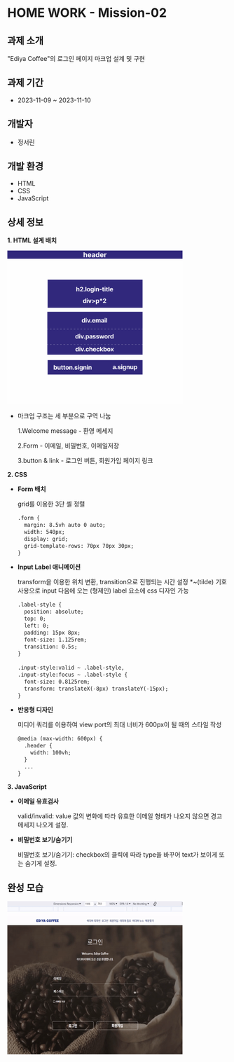 # HOME WORK - Mission-02

## 과제 소개

"Ediya Coffee"의 로그인 페이지 마크업 설계 및 구현

## 과제 기간

- 2023-11-09 ~ 2023-11-10

## 개발자

- 정서린

## 개발 환경

- HTML
- CSS
- JavaScript

## 상세 정보

**1. HTML 설계 배치**

<img src="./images/structure.png" width="400" height="350"/>

- 마크업 구조는 세 부분으로 구역 나눔

  1.Welcome message - 환영 메세지 <br>

  2.Form - 이메일, 비밀번호, 이메일저장

  3.button & link - 로그인 버튼, 회원가입 페이지 링크

**2. CSS**

- **Form 배치**

  grid를 이용한 3단 셀 정렬

  ```
  .form {
    margin: 8.5vh auto 0 auto;
    width: 540px;
    display: grid;
    grid-template-rows: 70px 70px 30px;
  }
  ```

- **Input Label 애니메이션**

  transform을 이용한 위치 변환, transition으로 진행되는 시간 설정
  \*~(tilde) 기호 사용으로 input 다음에 오는 (형제인) label 요소에 css 디자인 가능

  ```
  .label-style {
    position: absolute;
    top: 0;
    left: 0;
    padding: 15px 8px;
    font-size: 1.125rem;
    transition: 0.5s;
  }

  .input-style:valid ~ .label-style,
  .input-style:focus ~ .label-style {
    font-size: 0.8125rem;
    transform: translateX(-8px) translateY(-15px);
  }
  ```

- **반응형 디자인**

  미디어 쿼리를 이용하여 view port의 최대 너비가 600px이 될 때의 스타일 작성

  ```
  @media (max-width: 600px) {
    .header {
      width: 100vh;
    }
    ...
  }
  ```

**3. JavaScript**

- **이메일 유효검사**

  valid/invalid: value 값의 변화에 따라 유효한 이메일 형태가 나오지 않으면 경고 메세지 나오게 설정.

- **비밀번호 보기/숨기기**

  비밀번호 보기/숨기기: checkbox의 클릭에 따라 type을 바꾸어 text가 보이게 또는 숨기게 설정.

## 완성 모습

<img src="/mission-02/images/done.gif" width="400" height="350"/>
